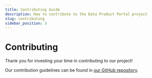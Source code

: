 ```yaml
---
title: Contributing Guide
description: How to contribute to the Data Product Portal project
slug: contributing
sidebar_position: 3
---
```


# Contributing

Thank you for investing your time in contributing to our project!

Our contribution guidelines can be found in [our GitHub repository](https://github.com/conveyordata/data-product-portal/blob/main/CONTRIBUTING.md).
